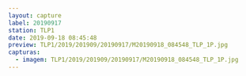 ```yaml
---
layout: capture
label: 20190917
station: TLP1
date: 2019-09-18 08:45:48
preview: TLP1/2019/201909/20190917/M20190918_084548_TLP_1P.jpg
capturas:
  - imagem: TLP1/2019/201909/20190917/M20190918_084548_TLP_1P.jpg
---
```

